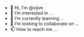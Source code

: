 - 👋 Hi, I’m @vijve
- 👀 I’m interested in ...
- 🌱 I’m currently learning ...
- 💞️ I’m looking to collaborate on ...
- 📫 How to reach me ...

<!---
vijve/vijve is a ✨ special ✨ repository because its `README.md` (this file) appears on your GitHub profile.
You can click the Preview link to take a look at your changes.
--->
